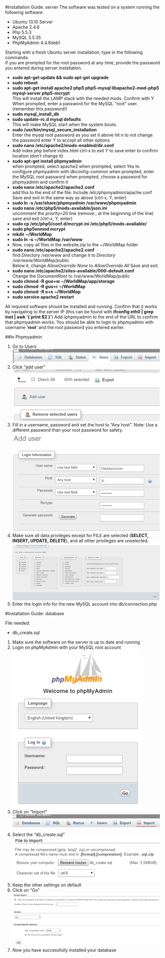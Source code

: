 #Installation Guide: server
The software was tested on a system running the following software:
* Ubuntu 13.10 Server
* Apache 2.4.6
* Php 5.5.3
* MySQL 5.5.35
* PhpMyAdmin 4.4.6deb1

Starting with a fresh Ubuntu server installation, type in the following commands:  
If you are prompted for the root password at any time, provide the password you entered during server installation.

* **sudo apt-get update && sudo apt-get upgrade**  
* **sudo reboot**  
* **sudo apt-get install apache2 php5 php5-mysql libapache2-mod-php5 mysql-server php5-mcrypt**  
This will install the LAMP stack with the needed mods.
Confirm with Y
When prompted, enter a password for the MySQL "root" user. (remember this password!)  
* **sudo mysql_install_db**  
* **sudo update-rc.d mysql defaults**  
This will make MySQL start when the system boots.
* **sudo /usr/bin/mysql_secure_installation**  
Enter the mysql root password as you set it above
hit n to not change the password
enter Y to accept all other options
* **sudo nano /etc/apache2/mods-enabled/dir.conf**  
Add index.php before index.html
ctrl-x to exit
Y to save
enter to confirm location (don’t change it)
* **sudo apt-get install phpmyadmin**  
when prompted, select apache2
when prompted, select Yes to configure phpmyadmin with dbconfig-common
when prompted, enter the MySQL root password
when prompted, choose a password for phpmyadmin and confirm it
* **sudo nano /etc/apache2/apache2.conf**  
add this to the end of the file: Include /etc/phpmyadmin/apache.conf
Save and exit in the same way as above (ctrl-x, Y, enter)
* **sudo ln -s /usr/share/phpmyadmin /var/www/phpmyadmin**  
* **sudo nano /etc/php5/mods-available/json.ini**  
uncomment the priority=20 line (remove ; at the beginning of the line)
save and exit (ctrl-x, Y, enter)
* **sudo cp /etc/php5/conf.d/mcrypt.ini /etc/php5/mods-available/**
* **sudo php5enmod mcrypt**
* **mkdir ~/WorldMap**
* **sudo ln -s ~/WorldMap /var/www**
* Now, copy all files in the website.zip to the ~/WorldMap folder
* **sudo nano /etc/apache2/apache2.conf**  
find *Directory /var/www* and change it to *Directory /var/www/WorldMap/public*  
Below it, change *AllowOverride None* to *AllowOverride All*
Save and exit.
* **sudo nano /etc/apache2/sites-available/000-default.conf**  
Change the DocumentRoot to /var/www/WorldMap/public
* **sudo chmod -R guo+w ~/WorldMap/app/storage**
* **sudo chmod -R guo+r ~/WorldMap**
* **sudo chmod -R o+x ~/WorldMap**
* **sudo service apache2 restart**

All required software should be installed and running.
Confirm that it works by navigating to the server IP (this can be found with **ifconfig eth0 | grep inet | awk ‘{ print $2 }’**)
Add /phpmyadmin to the end of the URL to confirm that phpmyadmin works.
You should be able to login to phpmyadmin with username ‘**root**’ and the root password you entered earlier.

##In Phpmyadmin 
1. Go to Users  
![1.1](Images/1.1.png)  
2. Click “add user”  
![1.2](Images/1.2.png)  
3. Fill in a username, password and set the host to “Any host”. Note: Use a different password than your root password for safety.  
![1.3](Images/1.3.png)  
4. Make sure all data privileges except for FILE are selected (**SELECT, INSERT, UPDATE, DELETE**), and all other privileges are unselected.  
![1.4](Images/1.4.png)  
5. Enter the login info for the new MySQL account into db/connection.php  

#Installation Guide: database

File needed:
* db_create.sql

1. Make sure the software on the server is up to date and running  
2. Login on phpMyAdmin with your MySQL root account  
![2.1](Images/2.1.png)  
3. Click on “Import"  
![2.2](Images/2.2.png)  
4. Select the “db_create.sql”  
![2.3](Images/2.3.png)  
5. Keep the other settings on default  
6. Click on “Go”  
![2.4](Images/2.4.png)  
7. Now you have successfully installed your database  